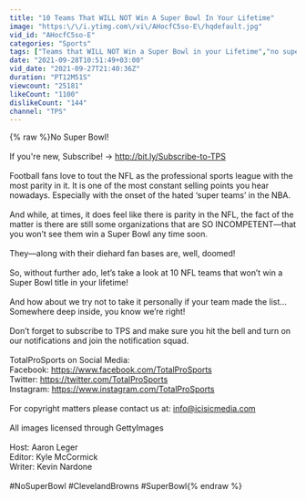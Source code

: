 ```yaml
---
title: "10 Teams That WILL NOT Win A Super Bowl In Your Lifetime"
image: "https:\/\/i.ytimg.com\/vi\/AHocfC5so-E\/hqdefault.jpg"
vid_id: "AHocfC5so-E"
categories: "Sports"
tags: ["Teams that WILL NOT Win a Super Bowl in your Lifetime","no super bowl","teams that dont have a super bowl"]
date: "2021-09-28T10:51:49+03:00"
vid_date: "2021-09-27T21:40:36Z"
duration: "PT12M51S"
viewcount: "25181"
likeCount: "1100"
dislikeCount: "144"
channel: "TPS"
---
```

{% raw %}No Super Bowl!<br /><br />If you're new, Subscribe! → <a rel="nofollow" target="blank" href="http://bit.ly/Subscribe-to-TPS">http://bit.ly/Subscribe-to-TPS</a><br /><br />Football fans love to tout the NFL as the professional sports league with the most parity in it. It is one of the most constant selling points you hear nowadays. Especially with the onset of the hated ‘super teams’ in the NBA.<br /><br />And while, at times, it does feel like there is parity in the NFL, the fact of the matter is there are still some organizations that are SO INCOMPETENT—that you won’t see them win a Super Bowl any time soon.<br /><br />They—along with their diehard fan bases are, well, doomed!<br /><br />So, without further ado, let’s take a look at 10 NFL teams that won’t win a Super Bowl title in your lifetime! <br /><br />And how about we try not to take it personally if your team made the list… Somewhere deep inside, you know we’re right!<br /><br />Don’t forget to subscribe to TPS and make sure you hit the bell and turn on our notifications and join the notification squad.<br /><br />TotalProSports on Social Media:<br />Facebook: <a rel="nofollow" target="blank" href="https://www.facebook.com/TotalProSports">https://www.facebook.com/TotalProSports</a><br />Twitter: <a rel="nofollow" target="blank" href="https://twitter.com/TotalProSports">https://twitter.com/TotalProSports</a><br />Instagram: <a rel="nofollow" target="blank" href="https://www.instagram.com/TotalProSports">https://www.instagram.com/TotalProSports</a><br /><br />For copyright matters please contact us at: info@icisicmedia.com<br /><br />All images licensed through GettyImages<br /><br />Host: Aaron Leger<br />Editor: Kyle McCormick<br />Writer: Kevin Nardone<br /><br />#NoSuperBowl #ClevelandBrowns #SuperBowl{% endraw %}
